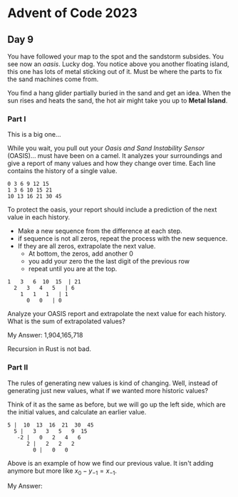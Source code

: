 # Advent of Code 2023

## Day 9

You have followed your map to the spot and the sandstorm subsides. You see now an _oasis_. Lucky dog. You notice above you another floating island, this one has lots of metal sticking out of it. Must be where the parts to fix the sand machines come from. 

You find a hang glider partially buried in the sand and get an idea. When the sun rises and heats the sand, the hot air might take you up to **Metal Island**. 

### Part I

This is a big one...

While you wait, you pull out your _Oasis and Sand Instability Sensor_ (OASIS)... must have been on a camel. It analyzes your surroundings and give a report of many values and how they change over time. Each line contains the history of a single value. 

```
0 3 6 9 12 15
1 3 6 10 15 21
10 13 16 21 30 45
```

To protect the oasis, your report should include a prediction of the next value in each history.
+ Make a new sequence from the difference at each step.
+ if sequence is not all zeros, repeat the process with the new sequence.
+ If they are all zeros, extrapolate the next value.
    + At bottom, the zeros, add another 0
    + you add your zero the the last digit of the previous row
    + repeat until you are at the top.

```
1   3   6  10  15  | 21
  2   3   4   5   | 6
    1   1   1   | 1
      0   0   | 0
```

Analyze your OASIS report and extrapolate the next value for each history. What is the sum of extrapolated values?

My Answer: 1,904,165,718

Recursion in Rust is not bad.

### Part II

The rules of generating new values is kind of changing. Well, instead of generating just new values, what if we wanted more historic values? 

Think of it as the same as before, but we will go up the left side, which are the initial values, and calculate an earlier value.

```
5 |  10  13  16  21  30  45
  5 |   3   3   5   9  15
   -2 |   0   2   4   6
      2 |   2   2   2
        0 |   0   0
```

Above is an example of how we find our previous value. It isn't adding anymore but more like $x_0-y_{-1} = x_{-1}$. 

My Answer: 

